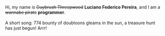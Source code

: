 Hi, my name is ~~Guybrush Threepwood~~ **Luciano Federico Pereira**, and I am a ~~wannabe pirate~~ **programmer**.<br><br>A short song: 774 bounty of doubloons gleams in the sun, a treasure hunt has just begun! Arrr!
